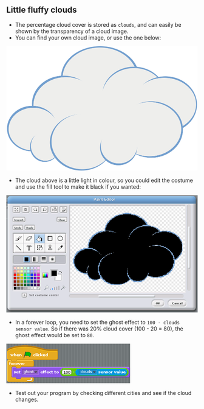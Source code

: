 ## Little fluffy clouds

-  The percentage cloud cover is stored as `clouds`, and can easily be shown by the transparency of a cloud image.
-  You can find your own cloud image, or use the one below:
  
  ![](images/cloud.png)

-  The cloud above is a little light in colour, so you could edit the costume and use the fill tool to make it black if you wanted: 
  
  ![](images/screen16.png)
 
-  In a forever loop, you need to set the ghost effect to `100 - clouds sensor value`. So if there was 20% cloud cover (100 - 20 = 80), the ghost effect would be set to `80`. 
  
  ![](images/screen17.png)

-  Test out your program by checking different cities and see if the cloud changes.

